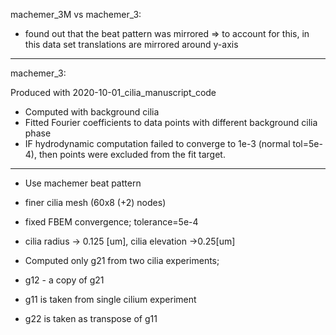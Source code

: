 machemer_3M vs machemer_3:

- found out that the beat pattern was mirrored =>
   to account for this, in this data set translations are mirrored around y-axis
   
   
---
machemer_3:

Produced with 2020-10-01_cilia_manuscript_code

- Computed with background cilia
- Fitted Fourier coefficients to data points with different background cilia phase
- IF hydrodynamic computation failed to converge to 1e-3 (normal tol=5e-4), then points were excluded from the fit target.

---
- Use machemer beat pattern
- finer cilia mesh (60x8 (+2) nodes)
- fixed FBEM convergence; tolerance=5e-4
- cilia radius -> 0.125 [um], cilia elevation ->0.25[um]


- Computed only g21 from two cilia experiments;
- g12 - a copy of g21
- g11 is taken from single cilium experiment
- g22 is taken as transpose of g11